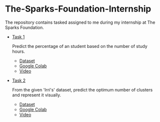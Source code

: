 # The-Sparks-Foundation-Internship
The repository contains tasked assigned to me during my internship at The Sparks Foundation.

- [Task 1](https://github.com/srijan-singh/The-Sparks-Foundation-Internship/blob/main/Task_1_Linear_Regression.ipynb)
    
    Predict the percentage of an student based on the number of study hours.
    - [Dataset](http://bit.ly/w-data)
    - [Google Colab](https://colab.research.google.com/github/srijan-singh/The-Sparks-Foundation-Internship/blob/main/Task_1_Linear_Regression.ipynb)
    - [Video](https://youtu.be/9vsbXd1id5E)

- [Task 2](https://github.com/srijan-singh/The-Sparks-Foundation-Internship/blob/main/Task_2_Clustering.ipynb)

    From the given 'Irri's' dataset, predict the optimum number of clusters and represent it visually.
    - [Dataset](https://bit.ly/3kXTdox)
    - [Google Colab](https://colab.research.google.com/github/srijan-singh/The-Sparks-Foundation-Internship/blob/main/Task_2_Clustering.ipynb)
    - [Video](https://youtu.be/vu4wSNOVXtw)


